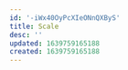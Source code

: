 ```yaml
---
id: '-iWx40OyPcXIeONnQXByS'
title: Scale
desc: ''
updated: 1639759165188
created: 1639759165188
---
```


